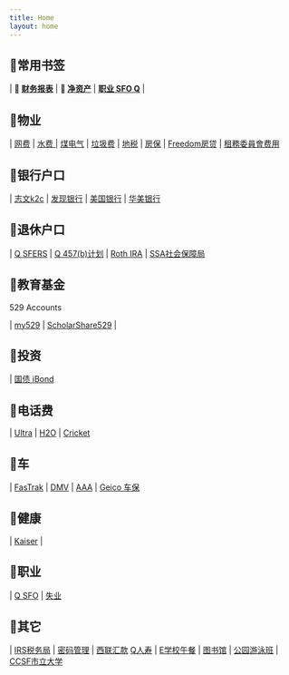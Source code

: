 ```yaml
---
title: Home
layout: home
---
```


## 🔖常用书签

| **🔖 <a href="https://app.youneedabudget.com/39263eb5-7d97-459f-8da5-1349076b3872/reports/income-expense" target="_blank">财务报表</a>** | **🔖 <a href="https://home.personalcapital.com/page/login/app#/dashboard" target="_blank">净资产</a>** | **<a href="https://myapps.sfgov.org/ccsfportal/signin" target="_blank">职业 SFO Q</a>** |


## 🔖物业

| <a href="https://www.att.com/" target="_blank">网费</a> | <a href="https://myaccount.sfwater.org/" target="_blank">水费 </a> | <a href="https://m.pge.com/index.html#myaccount/dashboard/summary/0569620123-4" target="_blank">煤电气</a> | <a href="https://www.recology.com/bill-pay/" target="_blank">垃圾费</a>
| <a href="https://sanfrancisco-ca.county-taxes.com/public/search?search_query=84+tioga&category=gsgx_property_tax" target="_blank">地税</a> | <a href="https://www.farmers.com/customerselfservice/CSS#/policysummary" target="_blank">房保</a> | <a href="https://myaccount.freedommortgage.com/mtg/loan/fhmc/site2/HomepageV2/login#Z7_L9DE1IC01P4L20QBM0FJ5A0084" target="_blank">Freedom房贷</a> | <a href="https://portal.sfrb.org/FrontPortal/Page/RenderPage?tabId=21" target="_blank">租務委員會费用</a>


## 🔖银行户口

| <a href="https://mysavingsaccount.com/account/log-in" target="_blank">志文k2c</a> | <a href="https://www.discover.com/online-banking/" target="_blank">发现银行</a> | <a href="https://www.bankofamerica.com/" target="_blank">美国银行</a> | <a href="https://www.eastwestbank.com/zh" target="_blank">华美银行</a>

## 🔖退休户口

| <a href="https://mysfers.org/client-area/account-balance-verification/" target="_blank">Q SFERS</a> | <a href="https://my.voya.com/voyassoui/index.html?domain=sfdcp.voya.com#/login-pweb" target="_blank">Q 457(b)计划</a> | <a href="https://client.schwab.com/Login/SignOn/CustomerCenterLogin.aspx?chinese=y" target="_blank">Roth IRA</a> | <a href="https://secure.ssa.gov/RIL/SiView.action" target="_blank">SSA社会保障局</a>

## 🔖教育基金 
529 Accounts

| <a href="https://login.my529.org/" target="_blank">my529</a> | <a href="https://www.cascholarshare529.com/cadtpl/auth/ll.cs" target="_blank">ScholarShare529</a> |


## 🔖投资

| <a href="https://www.treasurydirect.gov/RS/UN-Display.do" target="_blank">国债 iBond</a>

## 📱电话费

| <a href="https://www.ultramobile.com/" target="_blank">Ultra</a> | <a href="https://www.h2owirelessnow.com/my-account" target="_blank">H2O</a> | <a href="https://www.cricketwireless.com/myaccount.html#/" target="_blank">Cricket</a>

## 🔖车

| <a href="https://www.bayareafastrak.org/vector/account/home/accountOverview.do" target="_blank">FasTrak</a> | <a href="https://www.dmv.ca.gov/portal/dmv/detail/online" target="_blank">DMV</a> | <a href="https://membership.calstate.aaa.com/my-account" target="_blank">AAA</a> | <a href="https://service.geico.com/insite/iEntry?token=mGHMwNWYdWeVtL7DdwG8ucPyCP0tx2P0%2Fvu%2F%2FsC9D%2BU%3D#domUpdate=true" target="_blank">Geico 车保</a>

## 🔖健康

| <a href="https://healthy.kaiserpermanente.org/northern-california/secure/my-health" target="_blank">Kaiser</a> |

## 🔖职业

| <a href="https://myapps.sfgov.org/ccsfportal/signin" target="_blank">Q SFO</a> | <a href="https://portal.edd.ca.gov/WebApp/Login?resource_url=https%3A%2F%2Fportal.edd.ca.gov%2FWebApp%2FHome" target="_blank">失业</a>

## 🔖其它

| <a href="https://myapps.sfgov.org/ccsfportal/signin" target="_blank">IRS税务局</a> | <a href="https://vault.bitwarden.com/#/vault" target="_blank">密码管理</a> | <a href="https://www.westernunion.com/us/en/web/user/login" target="_blank">西联汇款</a>
<a href="https://login.nationwide.com/access/web/login.htm" target="_blank">Q人寿</a> | <a href="https://www.schoolcafe.com/dashboard" target="_blank">E学校午餐</a> | <a href="https://sfpl.bibliocommons.com/user_dashboard" target="_blank">图书馆</a> 
| <a href="https://apm.activecommunities.com/sfrecpark/ActiveNet_Home?FileName=accountoptions.sdi&fromLoginPage=true" target="_blank">公园游泳班</a> | <a href="https://ramid.ccsf.edu/_layouts/PG/login.aspx?ReturnUrl=%2f" target="_blank">CCSF市立大学</a>


